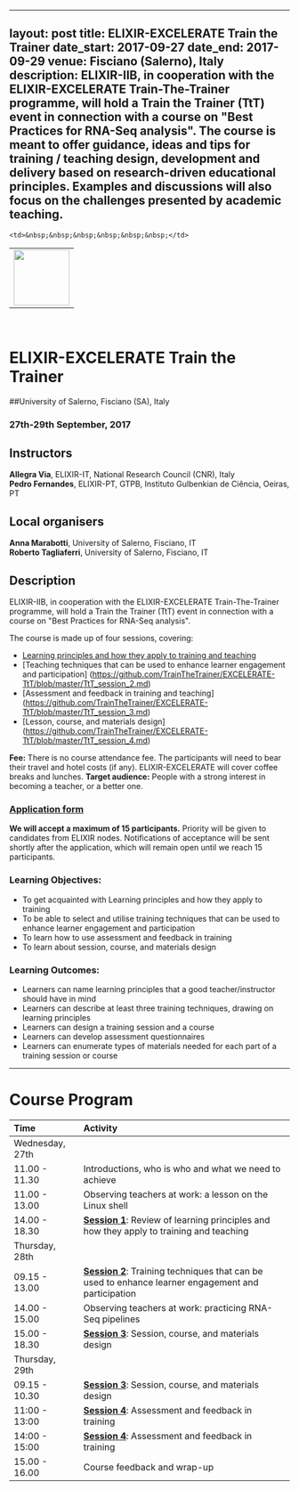 
---
layout: post
title:  ELIXIR-EXCELERATE Train the Trainer
date_start:   2017-09-27
date_end:   2017-09-29
venue: Fisciano (Salerno), Italy
description: ELIXIR-IIB, in cooperation with the ELIXIR-EXCELERATE Train-The-Trainer programme, will hold a Train the Trainer (TtT) event in connection with a course on "Best Practices for RNA-Seq analysis". 
The course is meant to offer guidance, ideas and tips for training / teaching design, development and delivery based on research-driven educational principles. Examples and discussions will also focus on the challenges presented by academic teaching. 
---

<table border="0" width="600">
  <tr>
    <td><img src="../../../img/logo_elixir_italy.jpg" height="100"></td>
    
    <td>&nbsp;&nbsp;&nbsp;&nbsp;&nbsp;&nbsp;</td>
    
  </tr>
</table>

<br>


# ELIXIR-EXCELERATE Train the Trainer

##University of Salerno, Fisciano (SA), Italy
### 27th-29th September, 2017

## Instructors

**Allegra Via**, ELIXIR-IT, National Research Council (CNR), Italy <br>
**Pedro Fernandes**, ELIXIR-PT, GTPB, Instituto Gulbenkian de Ciência, Oeiras, PT <br>

## Local organisers
**Anna Marabotti**, University of Salerno, Fisciano, IT <br>
**Roberto Tagliaferri**, University of Salerno, Fisciano, IT

## Description

ELIXIR-IIB, in cooperation with the ELIXIR-EXCELERATE Train-The-Trainer programme, will hold a Train the Trainer (TtT) event in connection with a course on "Best Practices for RNA-Seq analysis". 

The course is made up of four sessions, covering: 

* [Learning principles and how they apply to training and teaching](https://github.com/TrainTheTrainer/EXCELERATE-TtT/blob/master/TtT_session_1.md)
* [Teaching techniques that can be used to enhance learner engagement and participation] (https://github.com/TrainTheTrainer/EXCELERATE-TtT/blob/master/TtT_session_2.md)
* [Assessment and feedback in training and teaching] (https://github.com/TrainTheTrainer/EXCELERATE-TtT/blob/master/TtT_session_3.md)
* [Lesson, course, and materials design] (https://github.com/TrainTheTrainer/EXCELERATE-TtT/blob/master/TtT_session_4.md)


**Fee:** There is no course attendance fee. The participants will need to bear their travel and hotel costs (if any). ELIXIR-EXCELERATE will cover coffee breaks and lunches.
**Target audience:** People with a strong interest in becoming a teacher, or a better one.

### [Application form](https://goo.gl/forms/EJEoqXobj0MYflv22)
**We will accept a maximum of 15 participants.** Priority will be given to candidates from ELIXIR nodes. Notifications of acceptance will be sent shortly after the application, which will remain open until we reach 15 participants. 


### Learning Objectives:  
 * To get acquainted with Learning principles and how they apply to training
 * To be able to select and utilise training techniques that can be used to enhance learner engagement and participation
 * To learn how to use assessment and feedback in training
 * To learn about session, course, and materials design

### Learning Outcomes:
 * Learners can name learning principles that a good teacher/instructor should have in mind
 * Learners can describe at least three training techniques, drawing on learning principles
 * Learners can design a training session and a course
 * Learners can develop assessment questionnaires
 * Learners can enumerate types of materials needed for each part of a training session or course

---



# Course Program

 Time | Activity
:-------------|:----------------
Wednesday, 27th       |
11.00 - 11.30         | Introductions, who is who and what we need to achieve
11.00 - 13.00			  | Observing teachers at work: a lesson on the Linux shell
14.00 - 18.30         | [**Session 1**](./TtT_session_1.md): Review of learning principles and how they apply to training and teaching
Thursday, 28th        |
09.15 - 13.00         | [**Session 2**](./TtT_session_2.md): Training techniques that can be used to enhance learner engagement and participation
14.00 - 15.00	         | Observing teachers at work: practicing RNA-Seq pipelines
15.00 - 18.30         | [**Session 3**](./TtT_session_3.md): Session, course, and materials design
Thursday, 29th        |
09.15 - 10.30         | [**Session 3**](./TtT_session_3.md): Session, course, and materials design
11:00 - 13:00         | [**Session 4**](./TtT_session_4.md): Assessment and feedback in training
14:00 - 15:00         | [**Session 4**](./TtT_session_4.md): Assessment and feedback in training
15.00 - 16.00         | Course feedback and wrap-up

 
